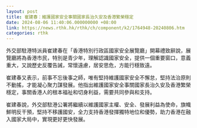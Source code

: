 ```yaml
---
layout: post
title: 崔建春：維護國家安全事關國家長治久安及香港繁榮穩定
date: 2024-08-06 11:40:06.000000000 +08:00
link: https://news.rthk.hk/rthk/ch/component/k2/1764948-20240806.htm
categories: rthk
---
```


外交部駐港特派員崔建春在「香港特別行政區國家安全展覽廳」開幕禮致辭說，展覽廳將為香港市民，特別是青少年，理解認識國家安全，提供一個重要窗口，意義重大，又說歷史反覆告誡，常懷遠慮，居安思危，方能行穩致遠。

崔建春又表示，前事不忘後事之師，唯有堅持維護國家安全不懈怠，堅持法治原則不動搖，才能凝心聚力謀發展。他指出維護國家安全事關國家長治久安及香港繁榮穩定，事關香港人的根本福祉和切身利益，需要共同參與和支持。

崔建春說，外交部駐港公署將繼續以維護國家主權、安全、發展利益為使命，旗幟鮮明反干預，堅持不移護國安，全力支持香港發揮獨特地位和優勢，助力香港在融入國家大局中，實現更好更快發展。

